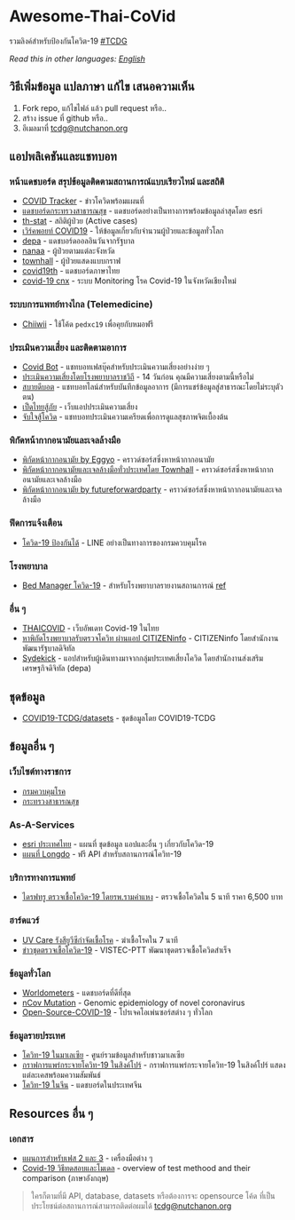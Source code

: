# Awesome-Thai-CoVid
รวมลิงค์สำหรับป้องกันโควิต-19 [#TCDG](https://www.facebook.com/groups/192150165377624)

*Read this in other languages: [English](README.en.md)*

## วิธีเพิ่มข้อมูล แปลภาษา แก้ไข เสนอความเห็น
1. Fork repo, แก้ไขไฟล์ แล้ว pull request หรือ..
2. สร้าง issue ที่ github หรือ..
3. อีเมลมาที่ tcdg@nutchanon.org

## แอปพลิเคชันและแชทบอท

### หน้าแดชบอร์ด สรุปข้อมูลติดตามสถานการณ์แบบเรียวไทม์ และสถิติ
 - [COVID Tracker](https://covidtracker.5lab.co/) - ข่าวโควิดพร้อมแผนที่
 - [แดชบอร์ดกระทรวงสาธารณสุข](https://mophgis.maps.arcgis.com/apps/opsdashboard/index.html#/210413ebb5ff49bb8914808af6473322%20) - แดชบอร์ดอย่างเป็นทางการพร้อมข้อมูลล่าสุดโดย esri
 - [th-stat](http://th-stat.com/) - สถิติผู้ป่วย (Active cases)
 - [เวิร์คพอยท์ COVID19](https://covid19.workpointnews.com/) - ให้ข้อมูลเกี่ยวกับจำนวนผู้ป่วยและข้อมูลทั่วโลก
 - [depa](https://thaifightcovid.depa.or.th/index.php) - แดชบอร์ดออลอินวันจากรัฐบาล
 - [nanaa](http://nanaaa.net/covidmapth) - ผู้ป่วยตามแต่ละจังหวัด
 - [townhall](https://townhall-th.web.app/covid-19/cases/) - ผู้ป่วยแสดงแบบกราฟ
 - [covid19th](https://covid19th.com/) - แดชบอร์ดภาษาไทย
 - [covid-19 cnx](https://covid-19-cnx.web.app/) - ระบบ Monitoring โรค Covid-19 ในจังหวัดเชียงใหม่

### ระบบการแพทย์ทางไกล (Telemedicine)
 - [Chiiwii](https://www.chiiwiidoctor.com/) - ใช้โค้ด `pedxc19` เพื่อคุยกับหมอฟรี

### ประเมินความเสี่ยง และติดตามอาการ
 - [Covid Bot](https://m.me/covid19bot) - แชทบอทเฟสบุ๊คสำหรับประเมินความเสี่ยงอย่างง่าย ๆ
 - [ประเมินความเสี่ยงโดยโรงพยาบาลราชวิถี](http://rajavithi.emergencymed.net/corona/index.html) - 14 วันก่อน คุณมีความเสี่ยงตามนี้หรือไม่
 - [สบายดีบอต](http://line.me/R/ti/p/@sabaideebot) - แชทบอทไลน์สำหรับบันทึกข้อมูลอาการ (มีการแชร์ข้อมูลสู่สาธารณะโดยไม่ระบุตัวตน)
 - [เป็ดไทยสู้ภัย](http://covid19.thaitechstartup.org/) - เว็บแอปประเมินความเสี่ยง
 - [จับใจสู้โควิด](https://www.facebook.com/JubjaiFightCovid/) - แชทบอทประเมินความเครียดเพื่อการดูแลสุขภาพจิตเบื้องต้น

### พิกัดหน้ากากอนามัยและเจลล้างมือ
 - [พิกัดหน้ากากอนามัย by Eggyo](https://maskmapthai.web.app/) - คราวด์ซอร์สซิ่งหาหน้ากากอนามัย
 - [พิกัดหน้ากากอนามัยและเจลล้างมือทั่วประเทศโดย Townhall](https://townhall-th.web.app/covid-19/crowdsource) - คราวด์ซอร์สซิ่งหาหน้ากากอนามัยและเจลล้างมือ
 - [พิกัดหน้ากากอนามัย by futureforwardparty](https://futureforwardparty.org/%E0%B8%9E%E0%B8%B4%E0%B8%81%E0%B8%B1%E0%B8%94%E0%B8%AB%E0%B8%B2%E0%B8%8B%E0%B8%B7%E0%B9%89%E0%B8%AD%E0%B8%AB%E0%B8%99%E0%B9%89%E0%B8%B2%E0%B8%81%E0%B8%B2%E0%B8%81) - คราวด์ซอร์สซิ่งหาหน้ากากอนามัยและเจลล้างมือ

### ฟีดการแจ้งเตือน
 - [โควิด-19 ป้องกันได้](https://line.me/R/ti/p/%40797zdgoh) - LINE อย่างเป็นทางการของกรมควบคุมโรค

### โรงพยาบาล
 - [Bed Manager โควิด-19](http://cov19bkkrm.dms.go.th/covid/) - สำหรับโรงพยาบาลรายงานสถานการณ์ [ref](https://www.facebook.com/groups/192150165377624/permalink/198792391380068/)

### อื่น ๆ
 - [THAICOVID](https://www.thaicovid.co/) - เว็บอัพเดท Covid-19 ในไทย
 - [หาพิกัดโรงพยาบาลรับตรวจโควิท ผ่านแอป CITIZENinfo](https://www.dga.or.th/th/profile/2133/) - CITIZENinfo โดยสำนักงานพัฒนารัฐบาลดิจิทัล
 - [Sydekick](https://www.facebook.com/depathai/posts/2773242432754321) - แอปสำหรับผู้เดินทางมาจากกลุ่มประเทศเสี่ยงโควิด โดยสำนักงานส่งเสริมเศรษฐกิจดิจิทัล (depa)

## ชุดข้อมูล
 - [COVID19-TCDG/datasets](https://github.com/COVID19-TCDG/datasets) - ชุดข้อมูลโดย COVID19-TCDG

## ข้อมูลอื่น ๆ
### เว็บไซต์ทางราชการ
 - [กรมควบคุมโรค](https://ddc.moph.go.th/viralpneumonia/)
 - [กระทรวงสาธารณสุข](http://www.boe.moph.go.th/boedb/surdata/disease.php?ds=31)

### As-A-Services
 - [esri ประเทศไทย](https://www.esrith.com/covid19) - แผนที่ ชุดข้อมูล แอปและอื่น ๆ เกี่ยวกับโควิด-19
 - [แผนที่ Longdo](https://www.facebook.com/longdocom/posts/10157469328938052) - ฟรี API สำหรับสถานการณ์โควิท-19

### บริการทางการแพทย์
 - [ไดรฟทรู ตรวจเชื้อโควิด-19 โดยรพ.รามคำแหง](https://www.ram-hosp.co.th/news_detail/499) - ตรวจเชื้อโควิดใน 5 นาที ราคา 6,500 บาท

### ฮาร์ดแวร์
 - [UV Care รังสียูวีซีกำจัดเชื้อโรค](https://www.bangkokbiznews.com/pr/detail/51946) - ฆ่าเชื้อโรคใน 7 นาที
 - [ข่าวชุดตรวจเชื้อโควิด-19](https://www.isranews.org/article/isranews-news/86497-news-9.html?fbclid=IwAR2FbMwEdN0P3MOvfFO5pN2odJxXooNBiPC2XsuPPOwoVM0TfxnBMXPoiC8) - VISTEC-PTT พัฒนาชุดตรวจเชื้อโควิดสำเร็จ

### ข้อมู​ลทั่วโลก
 - [Worldometers](https://www.worldometers.info/coronavirus/) - แดชบอร์ดที่ดีที่สุด
 - [nCov Mutation](https://nextstrain.org/ncov) - Genomic epidemiology of novel coronavirus
 - [Open-Source-COVID-19](http://open-source-covid-19.weileizeng.com/) - โปรเจคโอเพ่นซอร์สต่าง ๆ ทั่วโลก
### ข้อมูลรายประเทศ
 - [โควิท-19 ในมาเลเซีย](https://newslab.malaysiakini.com/covid-19/en) - ศูนย์รวมข้อมูลสำหรับชาวมาเลเซีย
 - [กราฟการแพร่กระจายโควิท-19 ในสิงค์โปร์](https://co.vid19.sg/cases?fbclid=IwAR1xuNgJJ1XqLAp-8MdHODE-mydUFrMq3mD8QVPitdUJlALJwoSqiISO518) - กราฟการแพร่กระจายโควิท-19 ในสิงค์โปร์ แสดงแต่ละเคสพร้อมความสัมพันธ์
 - [โควิท-19 ในจีน](https://ncov.dxy.cn/ncovh5/view/pneumonia?scene=2&clicktime=1579582238&enterid=1579582238&from=singlemessage&isappinstalled=0) - แดชบอร์ดในประเทศจีน


## Resources อื่น ๆ
### เอกสาร
 - [แผนการสำหรับเฟส 2 และ 3](https://drive.google.com/file/d/1FfaJACEDZXdO9yCSQa4qqKoE-I2Yuvbg/view?fbclid=IwAR09us3yzZM0og9_fWnsiTwFkHnqjIHgSZJO_LaJQ1VmKkxwqLlu8ky7cYI) - เครื่องมือต่าง ๆ
 - [Covid-19 วิธีทดสอบและโมเดล](https://docs.google.com/presentation/d/11wHl_j0zenQj8lI4mGFcM15C0VmE8xrFnvhZKaAe10M/mobilepresent?slide=id.g813ffb90bc_7_4&fbclid=IwAR21MNfVZnaG6woOAuGdzJGxgSFZUoQQbNipqoRtIZmqAiz-VAzJuaJi59s) - overview of test methood and their comparison (ภาษาอังกฤษ)

 > ใครก็ตามที่มี API, database, datasets หรือต้องการจะ opensource โค้ด ที่เป็นประโยชน์ต่อสถานการณ์สามารถติดต่อผมได้ tcdg@nutchanon.org
